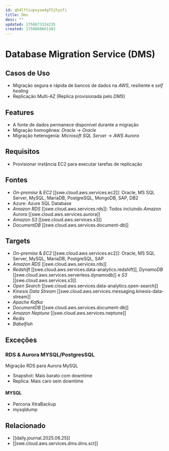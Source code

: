 ```yaml
---
id: qh4lftiupxyxw4gf5jhyzfi
title: Dms
desc: ""
updated: 1750873324235
created: 1750868661302
---
```


# Database Migration Service (DMS)

## Casos de Uso

- Migração segura e rápida de bancos de dados na _AWS_, resiliente e _self healing_
- Replicação Multi-AZ (Replica provisionada pelo _DMS_)

## Features

- A fonte de dados permanece disponível durante a migração
- Migração homogênea: _Oracle_ -> _Oracle_
- Migração heterogenia: _Microsoft SQL Server_ -> _AWS Aurora_

## Requisitos

- Provisionar instância EC2 para executar tarefas de replicação

## Fontes

- _On-premise_ & _EC2_ [[swe.cloud.aws.services.ec2]]: Oracle, MS SQL Server, MySQL, MariaDB, PostgreSQL, MongoDB, SAP, DB2
- Azure: Azure SQL Database
- _Amazon RDS_ [[swe.cloud.aws.services.rds]]: Todos incluindo _Amazon Aurora_ [[swe.cloud.aws.services.aurora]]
- _Amazon S3_ [[swe.cloud.aws.services.s3]]
- _DocumentDB_ [[swe.cloud.aws.services.document-db]]

## Targets

- _On-premise_ & _EC2_ [[swe.cloud.aws.services.ec2]]: Oracle, MS SQL Server, MySQL, MariaDB, PostgreSQL, SAP
- _Amazon RDS_ [[swe.cloud.aws.services.rds]]
- _Redshift_ [[swe.cloud.aws.services.data-analytics.redshift]], _DynamoDB_ [[swe.cloud.aws.services.serverless.dynamodb]] e _S3_ [[swe.cloud.aws.services.s3]]
- _Open Search_ [[swe.cloud.aws.services.data-analytics.open-search]]
- _Kinesis Data Stream_ [[swe.cloud.aws.services.messaging.kinesis-data-stream]]
- _Apache Kafka_
- _DocumentDB_ [[swe.cloud.aws.services.document-db]]
- _Amazon Neptune_ [[swe.cloud.aws.services.neptune]]
- _Redis_
- _Babelfish_

## Exceções

### RDS & Aurora MYSQL/PostgresSQL

Migração RDS para Aurora MySQL

- Snapshot: Mais barato com downtime
- Replica: Mais caro sem downtime

#### MYSQL

- Percona XtraBackup
- mysqldump

## Relacionado

- [[daily.journal.2025.06.25]]
- [[swe.cloud.aws.services.dms.dms.sct]]
